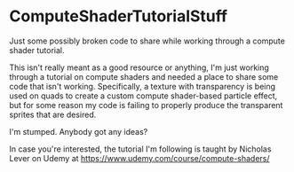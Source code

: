 # ComputeShaderTutorialStuff
Just some possibly broken code to share while working through a compute shader tutorial.

This isn't really meant as a good resource or anything, I'm just working through a tutorial on compute shaders and needed a place to share some code that isn't working. Specifically, a texture with transparency is being used on quads to create a custom compute shader-based particle effect, but for some reason my code is failing to properly produce the transparent sprites that are desired.

I'm stumped. Anybody got any ideas?

In case you're interested, the tutorial I'm following is taught by Nicholas Lever on Udemy at https://www.udemy.com/course/compute-shaders/ 
